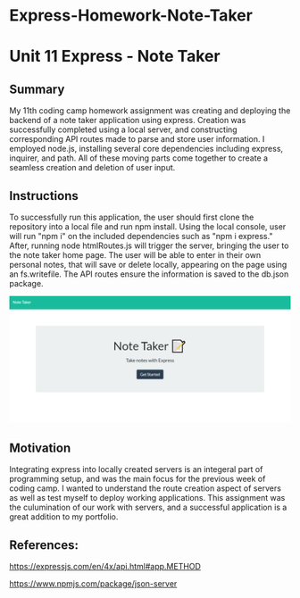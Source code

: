 # Express-Homework-Note-Taker

# Unit 11 Express - Note Taker

## Summary

My 11th coding camp homework assignment was creating and deploying the backend of a note taker application using express. Creation was successfully completed using a local server, and constructing corresponding API routes made to parse and store user information. I employed node.js, installing several core dependencies including express, inquirer, and path. All of these moving parts come together to create a seamless creation and deletion of user input.

## Instructions

To successfully run this application, the user should first clone the repository into a local file and run npm install. Using the local console, user will run "npm i" on the included dependencies such as "npm i express." After, running node htmlRoutes.js will trigger the server, bringing the user to the note taker home page. The user will be able to enter in their own personal notes, that will save or delete locally, appearing on the page using an fs.writefile. The API routes ensure the information is saved to the db.json package.

![Example](images/Note-Taker.png)

## Motivation

Integrating express into locally created servers is an integeral part of programming setup, and was the main focus for the previous week of coding camp. I wanted to understand the route creation aspect of servers as well as test myself to deploy working applications. This assignment was the culumination of our work with servers, and a successful application is a great addition to my portfolio.

## References:

https://expressjs.com/en/4x/api.html#app.METHOD

https://www.npmjs.com/package/json-server
